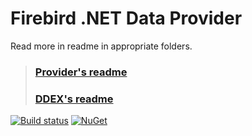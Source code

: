 # Firebird .NET Data Provider

Read more in readme in appropriate folders.

> ### [Provider's readme](Provider/readme.txt)
> ### [DDEX's readme](DDEX/readme.txt)

[![Build status](https://img.shields.io/appveyor/ci/cincura_net/firebirdsql-data-firebirdclient/master.svg)](https://ci.appveyor.com/project/cincura_net/firebirdsql-data-firebirdclient/history)
[![NuGet](https://img.shields.io/nuget/v/FirebirdSql.Data.FirebirdClient.svg)](https://www.nuget.org/packages/FirebirdSql.Data.FirebirdClient)
